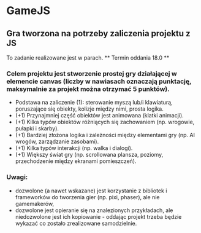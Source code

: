 # GameJS
## Gra tworzona na potrzeby zaliczenia projektu z JS

To zadanie realizowane jest w parach. ** Termin oddania 18.0 **
### Celem projektu jest stworzenie prostej gry działającej w elemencie canvas (liczby w nawiasach oznaczają punktację, maksymalnie za projekt można otrzymać 5 punktów).
- Podstawa na zaliczenie (1): sterowanie myszą lub/i klawiaturą, poruszające się obiekty, kolizje między nimi, prosta logika.
- (+1) Przynajmniej część obiektów jest animowana (klatki animacji).
- (+1) Kilka typów obiektów różniących się zachowaniem (np. wrogowie, pułapki i skarby).
- (+1) Bardziej złożona logika i zależności między elementami gry (np. AI wrogów, zarządzanie zasobami).
- (+1) Kilka typów interakcji (np. walka i dialogi).
- (+1) Większy świat gry (np. scrollowana plansza, poziomy, przechodzenie między ekranami pomieszczeń).
### Uwagi:
- dozwolone (a nawet wskazane) jest korzystanie z bibliotek i frameworków do tworzenia gier (np. pixi, phaser), ale nie gamemakerów,
- dozwolone jest opieranie się na znalezionych przykładach, ale niedozwolone jest ich kopiowanie - oddając projekt trzeba będzie wykazać co zostało zrealizowane samodzielnie.

